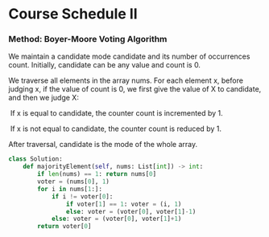 # Course Schedule Ⅱ

### Method: Boyer-Moore Voting Algorithm 

We maintain a candidate mode candidate and its number of occurrences count. Initially, candidate can be any value and count is 0.

We traverse all elements in the array nums. For each element x, before judging x, if the value of count is 0, we first give the value of X to candidate, and then we judge X:

​		If x is equal to candidate, the counter count is incremented by 1.

​		If x is not equal to candidate, the counter count is reduced by 1.

After traversal, candidate is the mode of the whole array.

```python
class Solution:
    def majorityElement(self, nums: List[int]) -> int:
        if len(nums) == 1: return nums[0]
        voter = (nums[0], 1)
        for i in nums[1:]:
            if i != voter[0]:
                if voter[1] == 1: voter = (i, 1)
                else: voter = (voter[0], voter[1]-1)
            else: voter = (voter[0], voter[1]+1)
        return voter[0]
```

